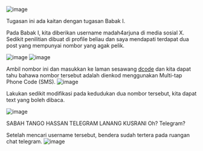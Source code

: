 ![image](https://github.com/6D756E6972/3108CTF/assets/129729880/714b4500-028b-4f00-8a56-bb0cc3cc7693)

Tugasan ini ada kaitan dengan tugasan Babak I.

Pada Babak I, kita diberikan username madah4arjuna di media sosial X.
Sedikit penilitian dibuat di profile beliau dan saya mendapati terdapat dua post yang mempunyai nombor yang agak pelik.

![image](https://github.com/6D756E6972/3108CTF/assets/129729880/b11a8a8a-3c3f-4292-91b6-3269f944ca57)
![image](https://github.com/6D756E6972/3108CTF/assets/129729880/b67ab0d5-7663-4927-bfa1-8a34de0f768b)

Ambil nombor ini dan masukkan ke laman sesawang [dcode](https://www.dcode.fr/) dan kita dapat tahu bahawa nombor tersebut adalah dienkod menggunakan Multi-tap Phone Code (SMS).
![image](https://github.com/6D756E6972/3108CTF/assets/129729880/cefcec2e-3944-4e21-b2b1-57e91c2413f4)

Lakukan sedikit modifikasi pada kedudukan dua nombor tersebut, kita dapat text yang boleh dibaca.

![image](https://github.com/6D756E6972/3108CTF/assets/129729880/ca5e9ec7-3a3e-4775-829f-4791025c2db4)

SABAH TANGO HASSAN TELEGRAM LANANG KUSRANI
Oh? Telegram?

Setelah mencari username tersebut, bendera sudah tertera pada ruangan chat telegram.
![image](https://github.com/6D756E6972/3108CTF/assets/129729880/7d62523e-ad5f-4816-a452-cf02707fb762)
